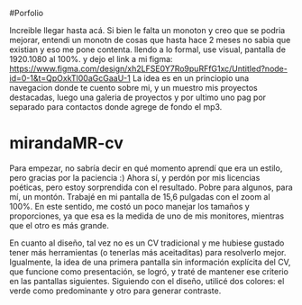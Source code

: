 #Porfolio

Increible llegar hasta acá. Si bien le falta un monoton y creo que se podria mejorar, entendi un  monotn de cosas que hasta hace 2 meses no sabia que existian y eso me pone contenta. llendo a lo formal, use visual, pantalla de 1920.1080 al 100%. y dejo el link a mi figma: https://www.figma.com/design/xh2LFSE0Y7Ro9puRFfG1xc/Untitled?node-id=0-1&t=QpOxkTl00aGcGaaU-1 La idea es en un princiopio una navegacion donde te cuento sobre mi, y un muestro mis proyectos destacadas, luego una galeria de proyectos y por ultimo uno pag por separado para contactos donde agrege de fondo el mp3. 


# mirandaMR-cv
Para empezar, no sabría decir en qué momento aprendí que era un estilo, pero gracias por la paciencia :)
Ahora sí, y perdón por mis licencias poéticas, pero estoy sorprendida con el resultado. Pobre para algunos, para mí, un montón.
Trabajé en mi pantalla de 15,6 pulgadas con el zoom al 100%. En este sentido, me costó un poco manejar los tamaños y proporciones, ya que esa es la medida de uno de mis monitores, mientras que el otro es más grande.

En cuanto al diseño, tal vez no es un CV tradicional y me hubiese gustado tener más herramientas (o tenerlas más aceitaditas) para resolverlo mejor. Igualmente, la idea de una primera pantalla sin información explícita del CV, que funcione como presentación, se logró, y traté de mantener ese criterio en las pantallas siguientes.
Siguiendo con el diseño, utilicé dos colores: el verde como predominante y otro para generar contraste.

